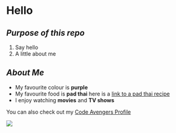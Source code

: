 # Hello
## *Purpose of this repo*
1. Say hello
2. A little about me

## *About Me*
* My favourite colour is **purple**
* My favourite food is **pad thai**
here is a [link to a pad thai recipe](https://tastesbetterfromscratch.com/pad-thai/)
* I enjoy watching **movies** and **TV shows**

 You can also check out my [Code Avengers Profile](https://learn.codeavengers.com/c/dsin389/profile.html)

![](https://th.bing.com/th/id/OIP.zmVb6HKCaBioIy_Nzg5aTAAAAA?rs=1&pid=ImgDetMain)



   
